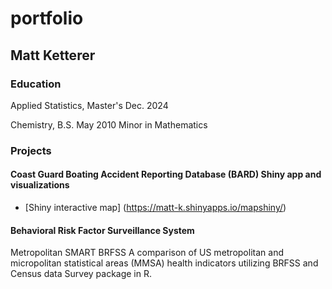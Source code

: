 # portfolio
## Matt Ketterer
### Education
Applied Statistics, Master's Dec. 2024

Chemistry, B.S. May 2010
Minor in Mathematics
### Projects
#### Coast Guard Boating Accident Reporting Database (BARD) Shiny app and visualizations

* [Shiny interactive map] (https://matt-k.shinyapps.io/mapshiny/)
#### Behavioral Risk Factor Surveillance System 
Metropolitan SMART BRFSS
A comparison of US metropolitan and micropolitan statistical areas (MMSA) health indicators utilizing BRFSS and Census data Survey package in R. 
